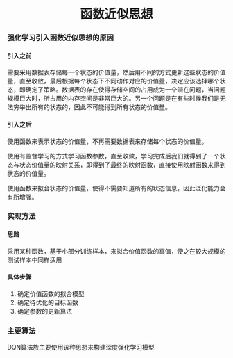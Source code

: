 <center><h1>函数近似思想</h1></center>

### 强化学习引入函数近似思想的原因

#### 引入之前

需要采用数据表存储每一个状态的价值量，然后用不同的方式更新这些状态的价值量，直至收敛，最后根据每个状态下不同动作对应的价值量，决定应该选择哪个状态，即确定了策略。数据表的存在使得存储空间的占用成为一个潜在问题，当问题规模巨大时，所占用的内存空间是非常巨大的。另一个问题是在有些时候我们是无法穷举出所有的状态的，因此不可能得到所有状态的价值量。

#### 引入之后

使用函数来表示状态的价值量，不再需要数据表来存储每个状态的价值量。

使用有监督学习的方式学习函数参数，直至收敛，学习完成后我们就得到了一个状态与状态价值量的映射关系，即得到了最终的映射函数，直接使用映射函数来得到状态的价值量。

使用函数来拟合状态的价值量，使得不需要知道所有的状态信息，因此泛化能力会有所增强。

### 实现方法

#### 思路

采用某种函数，基于小部分训练样本，来拟合价值函数的真值，使之在较大规模的测试样本中同样适用

#### 具体步骤

1. 确定价值函数的拟合模型
2. 确定待优化的目标函数
3. 确定参数的更新算法

### 主要算法

DQN算法族主要使用该种思想来构建深度强化学习模型